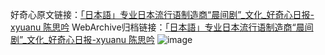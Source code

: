 好奇心原文链接：[「日本語」专业日本流行语制造商“晨间剧”_文化_好奇心日报-xyuanu 陈思吟](https://www.qdaily.com/articles/3829.html)
WebArchive归档链接：[「日本語」专业日本流行语制造商“晨间剧”_文化_好奇心日报-xyuanu 陈思吟](http://web.archive.org/web/20170501015941/http://www.qdaily.com:80/articles/3829.html)
![image](http://ww3.sinaimg.cn/large/007d5XDply1g3vdft9fn8j30u03q3b29)
